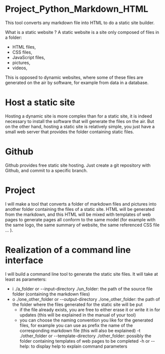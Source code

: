 # Project_Python_Markdown_HTML

This tool converts any markdown file into HTML to do a static site builder.

What is a static website ?
A static website is a site only composed of files in a folder:

- HTML files,
- CSS files,
- JavaScript files,
- pictures,
- videos,

This is opposed to dynamic websites, where some of these files are generated on the air by software, for example from data in a database.


# Host a static site
Hosting a dynamic site is more complex than for a static site, it is indeed necessary to install the software that will generate the files on the air. But on the other hand, hosting a static site is relatively simple, you just have a small web server that provides the folder containing static files.

# Github
Github provides free static site hosting. Just create a git repository with Github, and commit to a specific branch.


# Project
I will make a tool that converts a folder of markdown files and pictures into another folder containing the files of a static site. HTML will be generated from the markdown, and this HTML will be mixed with templates of web pages to generate pages all conform to the same model (for example with the same logo, the same summary of website, the same referenced CSS file ... ).



# Realization of a command line interface
I will build a command line tool to generate the static site files. It will take at least as parameters:

- i ./a_folder or --input-directory ./un_folder: the path of the source file folder (containing the markdown files)
- o ./one_other_folder or --output-directory ./one_other_folder: the path of the folder where the files generated for the static site will be put
  - if the file already exists, you are free to either erase it or write it in for updates (this will be explained in the manual of your tool)
  - you can choose the naming convention you like for the generated files, for example you can use as prefix the name of the corresponding markdown file (this will also be explained)
-t ./other_folder or --template-directory ./other_folder: possibly the folder containing templates of web pages to be completed
-h or --help: to display help to explain command parameters
